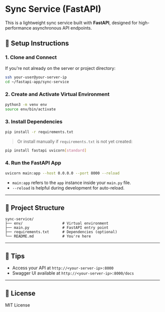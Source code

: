 # Sync Service (FastAPI)

This is a lightweight sync service built with **FastAPI**, designed for high-performance asynchronous API endpoints.

## 🔧 Setup Instructions

### 1. Clone and Connect

If you're not already on the server or project directory:

```bash
ssh your-user@your-server-ip
cd ~/fastapi-app/sync-service
```

### 2. Create and Activate Virtual Environment

```bash
python3 -m venv env
source env/bin/activate
```

### 3. Install Dependencies

```bash
pip install -r requirements.txt
```

> Or install manually if `requirements.txt` is not yet created:

```bash
pip install fastapi uvicorn[standard]
```

### 4. Run the FastAPI App

```bash
uvicorn main:app --host 0.0.0.0 --port 8000 --reload
```

- `main:app` refers to the `app` instance inside your `main.py` file.
- `--reload` is helpful during development for auto-reload.

---

## 📁 Project Structure

```
sync-service/
├── env/                  # Virtual environment
├── main.py               # FastAPI entry point
├── requirements.txt      # Dependencies (optional)
└── README.md             # You're here
```

---

## 📌 Tips

- Access your API at `http://<your-server-ip>:8000`
- Swagger UI available at `http://<your-server-ip>:8000/docs`

---

## 📜 License

MIT License
